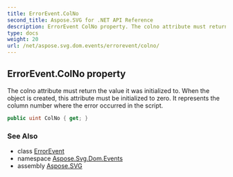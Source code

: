 ```yaml
---
title: ErrorEvent.ColNo
second_title: Aspose.SVG for .NET API Reference
description: ErrorEvent ColNo property. The colno attribute must return the value it was initialized to. When the object is created this attribute must be initialized to zero. It represents the column number where the error occurred in the script
type: docs
weight: 20
url: /net/aspose.svg.dom.events/errorevent/colno/
---
```

## ErrorEvent.ColNo property

The colno attribute must return the value it was initialized to. When the object is created, this attribute must be initialized to zero. It represents the column number where the error occurred in the script.

```csharp
public uint ColNo { get; }
```

### See Also

* class [ErrorEvent](../)
* namespace [Aspose.Svg.Dom.Events](../../../aspose.svg.dom.events/)
* assembly [Aspose.SVG](../../../)
